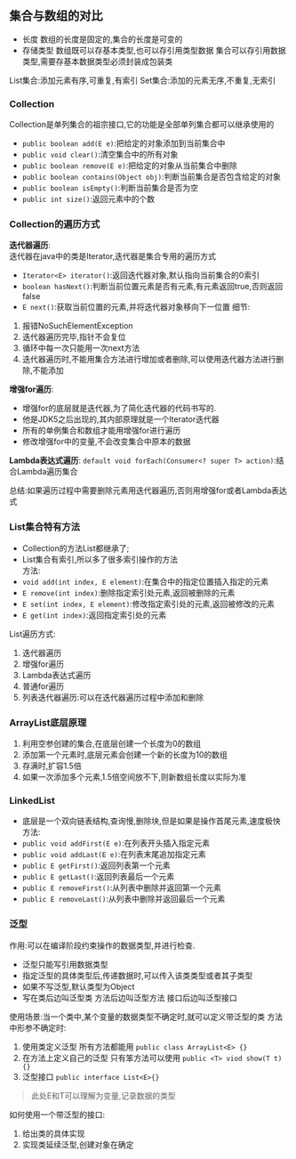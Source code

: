 ## 集合与数组的对比
- 长度
数组的长度是固定的,集合的长度是可变的
- 存储类型
数组既可以存基本类型,也可以存引用类型数据
集合可以存引用数据类型,需要存基本数据类型必须封装成包装类

List集合:添加元素有序,可重复,有索引
Set集合:添加的元素无序,不重复,无索引

### Collection
Collection是单列集合的祖宗接口,它的功能是全部单列集合都可以继承使用的
- ```public boolean add(E e)```:把给定的对象添加到当前集合中
- ```public void clear()```:清空集合中的所有对象
- ```public boolean remove(E e)```:把给定的对象从当前集合中删除
- ```public boolean contains(Object obj)```:判断当前集合是否包含给定的对象
- ```public boolean isEmpty()```:判断当前集合是否为空
- ```public int size()```:返回元素中的个数

### Collection的遍历方式
**迭代器遍历**:<br>
迭代器在java中的类是Iterator,迭代器是集合专用的遍历方式
- ```Iterator<E> iterator()```:返回迭代器对象,默认指向当前集合的0索引
- ```boolean hasNext()```:判断当前位置元素是否有元素,有元素返回true,否则返回false
- ```E next()```:获取当前位置的元素,并将迭代器对象移向下一位置
细节:
1. 报错NoSuchElementException
2. 迭代器遍历完毕,指针不会复位
3. 循环中每一次只能用一次next方法
4. 迭代器遍历时,不能用集合方法进行增加或者删除,可以使用迭代器方法进行删除,不能添加

**增强for遍历**:
- 增强for的底层就是迭代器,为了简化迭代器的代码书写的.
- 他是JDK5之后出现的,其内部原理就是一个Iterator迭代器
- 所有的单例集合和数组才能用增强for进行遍历
- 修改增强for中的变量,不会改变集合中原本的数据

**Lambda表达式遍历**:
```default void forEach(Consumer<? super T> action)```:结合Lambda遍历集合

总结:如果遍历过程中需要删除元素用迭代器遍历,否则用增强for或者Lambda表达式

### List集合特有方法
- Collection的方法List都继承了;
- List集合有索引,所以多了很多索引操作的方法<br>
方法:
- ```void add(int index, E element)```:在集合中的指定位置插入指定的元素
- ```E remove(int index)```:删除指定索引处元素,返回被删除的元素
- ```E set(int index, E element)```:修改指定索引处的元素,返回被修改的元素
- ```E get(int index)```:返回指定索引处的元素

List遍历方式:
1. 迭代器遍历
2. 增强for遍历
3. Lambda表达式遍历
4. 普通for遍历
5. 列表迭代器遍历:可以在迭代器遍历过程中添加和删除

### ArrayList底层原理
1. 利用空参创建的集合,在底层创建一个长度为0的数组
2. 添加第一个元素时,底层元素会创建一个新的长度为10的数组
3. 存满时,扩容1.5倍
4. 如果一次添加多个元素,1.5倍空间放不下,则新数组长度以实际为准

### LinkedList
- 底层是一个双向链表结构,查询慢,删除块,但是如果是操作首尾元素,速度极快<br>
方法:
- ```public void addFirst(E e)```:在列表开头插入指定元素
- ```public void addLast(E e)```:在列表末尾追加指定元素
- ```public E getFirst()```:返回列表第一个元素
- ```public E getLast()```:返回列表最后一个元素
- ```public E removeFirst()```:从列表中删除并返回第一个元素
- ```public E removeLast()```:从列表中删除并返回最后一个元素

### 泛型
作用:可以在编译阶段约束操作的数据类型,并进行检查.
- 泛型只能写引用数据类型
- 指定泛型的具体类型后,传递数据时,可以传入该类类型或者其子类型
- 如果不写泛型,默认类型为Object
- 写在类后边叫泛型类  方法后边叫泛型方法 接口后边叫泛型接口

使用场景:当一个类中,某个变量的数据类型不确定时,就可以定义带泛型的类
方法中形参不确定时:
1. 使用类定义泛型 所有方法都能用 ```public class ArrayList<E> {}```
2. 在方法上定义自己的泛型 只有笨方法可以使用 ```public <T> viod show(T t) {}```
3. 泛型接口 ```public interface List<E>{}```
> 此处E和T可以理解为变量,记录数据的类型

如何使用一个带泛型的接口:
1. 给出类的具体实现
2. 实现类延续泛型,创建对象在确定